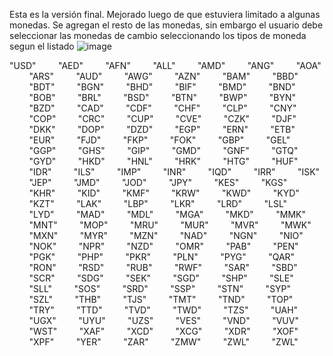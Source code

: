 Esta es la versión final. Mejorado luego de que estuviera limitado a algunas monedas. Se agregan el resto de las monedas, sin embargo el usuario debe seleccionar las monedas de cambio
seleccionando los tipos de moneda segun el listado
![image](https://github.com/user-attachments/assets/250eca98-0796-4fc1-bdde-2294ceae0c83)

   "USD"
        "AED"
        "AFN"
        "ALL"
        "AMD"
        "ANG"
        "AOA"
        "ARS"
        "AUD"
        "AWG"
        "AZN"
        "BAM"
        "BBD"
        "BDT"
        "BGN"
        "BHD"
        "BIF"
        "BMD"
        "BND"
        "BOB"
        "BRL"
        "BSD"
        "BTN"
        "BWP"
        "BYN"
        "BZD"
        "CAD"
        "CDF"
        "CHF"
        "CLP"
        "CNY"
        "COP"
        "CRC"
        "CUP"
        "CVE"
        "CZK"
        "DJF"
        "DKK"
        "DOP"
        "DZD"
        "EGP"
        "ERN"
        "ETB"
        "EUR"
        "FJD"
        "FKP"
        "FOK"
        "GBP"
        "GEL"
        "GGP"
        "GHS"
        "GIP"
        "GMD"
        "GNF"
        "GTQ"
        "GYD"
        "HKD"
        "HNL"
        "HRK"
        "HTG"
        "HUF"
        "IDR"
        "ILS"
        "IMP"
        "INR"
        "IQD"
        "IRR"
        "ISK"
        "JEP"
        "JMD"
        "JOD"
        "JPY"
        "KES"
        "KGS"
        "KHR"
        "KID"
        "KMF"
        "KRW"
        "KWD"
        "KYD"
        "KZT"
        "LAK"
        "LBP"
        "LKR"
        "LRD"
        "LSL"
        "LYD"
        "MAD"
        "MDL"
        "MGA"
        "MKD"
        "MMK"
        "MNT"
        "MOP"
        "MRU"
        "MUR"
        "MVR"
        "MWK"
        "MXN"
        "MYR"
        "MZN"
        "NAD"
        "NGN"
        "NIO"
        "NOK"
        "NPR"
        "NZD"
        "OMR"
        "PAB"
        "PEN"
        "PGK"
        "PHP"
        "PKR"
        "PLN"
        "PYG"
        "QAR"
        "RON"
        "RSD"
        "RUB"
        "RWF"
        "SAR"
        "SBD"
        "SCR"
        "SDG"
        "SEK"
        "SGD"
        "SHP"
        "SLE"
        "SLL"
        "SOS"
        "SRD"
        "SSP"
        "STN"
        "SYP"
        "SZL"
        "THB"
        "TJS"
        "TMT"
        "TND"
        "TOP"
        "TRY"
        "TTD"
        "TVD"
        "TWD"
        "TZS"
        "UAH"
        "UGX"
        "UYU"
        "UZS"
        "VES"
        "VND"
        "VUV"
        "WST"
        "XAF"
        "XCD"
        "XCG"
        "XDR"
        "XOF"
        "XPF"
        "YER"
        "ZAR"
        "ZMW"
        "ZWL"
        "ZWL"
